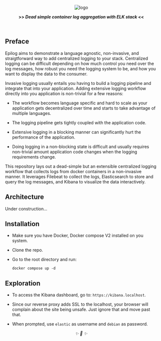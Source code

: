 <div align="center">

![logo](https://user-images.githubusercontent.com/30027932/136864286-6b69a63d-2023-4cde-b769-fb69de6712c8.png)

<strong>>> <i>Dead simple container log aggregation with ELK stack</i> <<</strong>

&nbsp;

</div>



## Preface

Epilog aims to demonstrate a language agnostic, non-invasive, and straigtforward way to add centralized logging to your stack. Centralized logging can be difficult depending on how much control you need over the log messages, how robust you need the logging system to be, and how you want to display the data to the consumer.

Invasive logging usually entails you having to build a logging pipeline and integrate that into your application. Adding extensive logging workflow directly into you application is non-trivial for a few reasons:

* The workflow becomes language specific and hard to scale as your application gets  decentralized over time and starts to take advantage of multiple languages.

* The logging pipeline gets tightly coupled with the application code.

* Extensive logging in a blocking manner can significantly hurt the performance of the application.

* Doing logging in a non-blocking state is difficult and usually requires non-trivial amount application code changes when the logging requirements change.

This repository lays out a dead-simple but an extensible centralized logging workflow that collects logs from docker containers in a non-invasive manner. It leverages Filebeat to collect the logs, Elasticsearch to store and query the log messages, and Kibana to visualize the data interactively.

## Architecture

Under construction...

## Installation

* Make sure you have Docker, Docker compose V2 installed on you system.
* Clone the repo.
* Go to the root directory and run:

    ```
    docker compose up -d
    ```
## Exploration

* To access the Kibana dashboard, go to: `https://kibana.localhost`.

* Since our reverse proxy adds SSL to the localhost, your browser will complain about the site being unsafe. Just ignore that and move past that.

* When prompted, use `elastic` as username and `debian` as password.

<div align="center">
<i> ✨ 🍰 ✨ </i>
</div>

